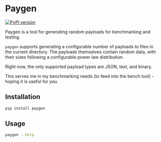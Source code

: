 # Paygen
[![PyPI version](https://badge.fury.io/py/paygen.svg)](https://pypi.org/project/paygen/)


Paygen is a tool for generating random payloads for benchmarking and testing.

`paygen` supports generating a configurable number of payloads to files in the current directory.
The payloads themselves contain random data, with their sizes following a configurable power law distribution.

Right now, the only supported payload types are JSON, text, and binary.

This serves me in my benchmarking needs (to feed into the bench tool) - hoping it is useful for you.

## Installation

```bash
pip install paygen
```

## Usage

```bash
paygen --help
```